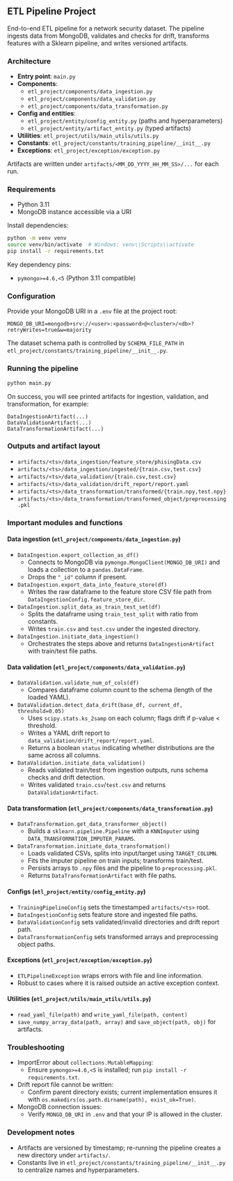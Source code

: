 ## ETL Pipeline Project

End-to-end ETL pipeline for a network security dataset. The pipeline ingests data from MongoDB, validates and checks for drift, transforms features with a Sklearn pipeline, and writes versioned artifacts.

### Architecture
- **Entry point**: `main.py`
- **Components**:
  - `etl_project/components/data_ingestion.py`
  - `etl_project/components/data_validation.py`
  - `etl_project/components/data_transformation.py`
- **Config and entities**:
  - `etl_project/entity/config_entity.py` (paths and hyperparameters)
  - `etl_project/entity/artifact_entity.py` (typed artifacts)
- **Utilities**: `etl_project/utils/main_utils/utils.py`
- **Constants**: `etl_project/constants/training_pipeline/__init__.py`
- **Exceptions**: `etl_project/exception/exception.py`

Artifacts are written under `artifacts/<MM_DD_YYYY_HH_MM_SS>/...` for each run.

### Requirements
- Python 3.11
- MongoDB instance accessible via a URI

Install dependencies:
```bash
python -m venv venv
source venv/bin/activate  # Windows: venv\\Scripts\\activate
pip install -r requirements.txt
```

Key dependency pins:
- `pymongo>=4.6,<5` (Python 3.11 compatible)

### Configuration
Provide your MongoDB URI in a `.env` file at the project root:
```env
MONGO_DB_URI=mongodb+srv://<user>:<password>@<cluster>/<db>?retryWrites=true&w=majority
```

The dataset schema path is controlled by `SCHEMA_FILE_PATH` in `etl_project/constants/training_pipeline/__init__.py`.

### Running the pipeline
```bash
python main.py
```

On success, you will see printed artifacts for ingestion, validation, and transformation, for example:
```text
DataIngestionArtifact(...)
DataValidationArtifact(...)
DataTransformationArtifact(...)
```

### Outputs and artifact layout
- `artifacts/<ts>/data_ingestion/feature_store/phisingData.csv`
- `artifacts/<ts>/data_ingestion/ingested/{train.csv,test.csv}`
- `artifacts/<ts>/data_validation/{train.csv,test.csv}`
- `artifacts/<ts>/data_validation/drift_report/report.yaml`
- `artifacts/<ts>/data_transformation/transformed/{train.npy,test.npy}`
- `artifacts/<ts>/data_transformation/transformed_object/preprocessing.pkl`

### Important modules and functions

#### Data ingestion (`etl_project/components/data_ingestion.py`)
- `DataIngestion.export_collection_as_df()`
  - Connects to MongoDB via `pymongo.MongoClient(MONGO_DB_URI)` and loads a collection to a `pandas.DataFrame`.
  - Drops the `"_id"` column if present.
- `DataIngestion.export_data_into_feature_store(df)`
  - Writes the raw dataframe to the feature store CSV file path from `DataIngestionConfig.feature_store_dir`.
- `DataIngestion.split_data_as_train_test_set(df)`
  - Splits the dataframe using `train_test_split` with ratio from constants.
  - Writes `train.csv` and `test.csv` under the ingested directory.
- `DataIngestion.initiate_data_ingestion()`
  - Orchestrates the steps above and returns `DataIngestionArtifact` with train/test file paths.

#### Data validation (`etl_project/components/data_validation.py`)
- `DataValidation.validate_num_of_cols(df)`
  - Compares dataframe column count to the schema (length of the loaded YAML).
- `DataValidation.detect_data_drift(base_df, current_df, threshold=0.05)`
  - Uses `scipy.stats.ks_2samp` on each column; flags drift if p-value < threshold.
  - Writes a YAML drift report to `data_validation/drift_report/report.yaml`.
  - Returns a boolean `status` indicating whether distributions are the same across all columns.
- `DataValidation.initiate_data_validation()`
  - Reads validated train/test from ingestion outputs, runs schema checks and drift detection.
  - Writes validated `train.csv`/`test.csv` and returns `DataValidationArtifact`.

#### Data transformation (`etl_project/components/data_transformation.py`)
- `DataTransformation.get_data_transformer_object()`
  - Builds a `sklearn.pipeline.Pipeline` with a `KNNImputer` using `DATA_TRANSFORMATION_IMPUTER_PARAMS`.
- `DataTransformation.initiate_data_transformation()`
  - Loads validated CSVs, splits into input/target using `TARGET_COLUMN`.
  - Fits the imputer pipeline on train inputs; transforms train/test.
  - Persists arrays to `.npy` files and the pipeline to `preprocessing.pkl`.
  - Returns `DataTransformationArtifact` with file paths.

#### Configs (`etl_project/entity/config_entity.py`)
- `TrainingPipelineConfig` sets the timestamped `artifacts/<ts>` root.
- `DataIngestionConfig` sets feature store and ingested file paths.
- `DataValidationConfig` sets validated/invalid directories and drift report path.
- `DataTransformationConfig` sets transformed arrays and preprocessing object paths.

#### Exceptions (`etl_project/exception/exception.py`)
- `ETLPipelineException` wraps errors with file and line information.
- Robust to cases where it is raised outside an active exception context.

#### Utilities (`etl_project/utils/main_utils/utils.py`)
- `read_yaml_file(path)` and `write_yaml_file(path, content)`
- `save_numpy_array_data(path, array)` and `save_object(path, obj)` for artifacts.

### Troubleshooting
- ImportError about `collections.MutableMapping`:
  - Ensure `pymongo>=4.6,<5` is installed; run `pip install -r requirements.txt`.
- Drift report file cannot be written:
  - Confirm parent directory exists; current implementation ensures it with `os.makedirs(os.path.dirname(path), exist_ok=True)`.
- MongoDB connection issues:
  - Verify `MONGO_DB_URI` in `.env` and that your IP is allowed in the cluster.

### Development notes
- Artifacts are versioned by timestamp; re-running the pipeline creates a new directory under `artifacts/`.
- Constants live in `etl_project/constants/training_pipeline/__init__.py` to centralize names and hyperparameters.



